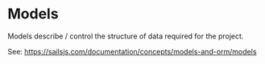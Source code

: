 # Models

Models describe / control the structure of data required for the project.

See: https://sailsjs.com/documentation/concepts/models-and-orm/models
